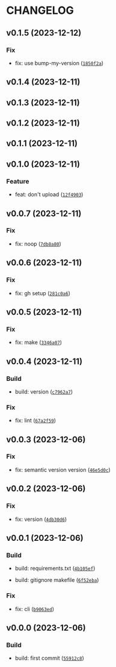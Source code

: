 # CHANGELOG



## v0.1.5 (2023-12-12)

### Fix

* fix: use bump-my-version ([`1850f2a`](https://github.com/mzwiessele/pypi-test-8412384/commit/1850f2aa3b76b81e02cc54d29c0152814d6b26c4))


## v0.1.4 (2023-12-11)


## v0.1.3 (2023-12-11)


## v0.1.2 (2023-12-11)


## v0.1.1 (2023-12-11)


## v0.1.0 (2023-12-11)

### Feature

* feat: don&#39;t upload ([`12f4903`](https://github.com/mzwiessele/pypi-test-8412384/commit/12f4903ab542e7effe97c58b3c79aa92a5114edb))


## v0.0.7 (2023-12-11)

### Fix

* fix: noop ([`7db8a80`](https://github.com/mzwiessele/pypi-test-8412384/commit/7db8a80c07ceacad25e12d2f926772640171113b))


## v0.0.6 (2023-12-11)

### Fix

* fix: gh setup ([`281c0a6`](https://github.com/mzwiessele/pypi-test-8412384/commit/281c0a61c1d207c75e3ec99fae30ca6ea77f4a59))


## v0.0.5 (2023-12-11)

### Fix

* fix: make ([`3346a07`](https://github.com/mzwiessele/pypi-test-8412384/commit/3346a07de1197b756439d6f4426f1d179af780d1))


## v0.0.4 (2023-12-11)

### Build

* build: version ([`c7962a7`](https://github.com/mzwiessele/pypi-test-8412384/commit/c7962a78f7650a924871dcd6e8eea6c770d797ab))

### Fix

* fix: lint ([`67a2f59`](https://github.com/mzwiessele/pypi-test-8412384/commit/67a2f5998834b6afee8c0777330c610137a8a50e))


## v0.0.3 (2023-12-06)

### Fix

* fix: semantic version version ([`46e5d0c`](https://github.com/mzwiessele/pypi-test-8412384/commit/46e5d0c483c5d292b2f9ca00fa00d1b39a7bc40a))


## v0.0.2 (2023-12-06)

### Fix

* fix: version ([`4db30d6`](https://github.com/mzwiessele/pypi-test-8412384/commit/4db30d600736209b4f636893d53d1ed963ea81ad))


## v0.0.1 (2023-12-06)

### Build

* build: requirements.txt ([`4b105ef`](https://github.com/mzwiessele/pypi-test-8412384/commit/4b105ef840add4b48cd1e20528c74eff83f4762e))

* build: gitignore makefile ([`6f52eba`](https://github.com/mzwiessele/pypi-test-8412384/commit/6f52eba13170fcec57d25a9b8c7c79a9abd658f5))

### Fix

* fix: cli ([`b9063ed`](https://github.com/mzwiessele/pypi-test-8412384/commit/b9063ed20db85e0ae00f3115f815ecb1f3992c1b))


## v0.0.0 (2023-12-06)

### Build

* build: first commit ([`55912c8`](https://github.com/mzwiessele/pypi-test-8412384/commit/55912c8f973944ea9b52b6d648cb3f6e22250856))
